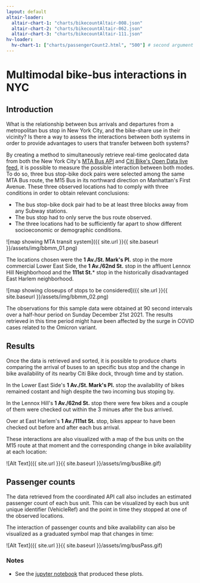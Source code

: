 ```yaml
---
layout: default
altair-loader:
  altair-chart-1: "charts/bikecountAltair-008.json"
  altair-chart-2: "charts/bikecountAltair-062.json"
  altair-chart-3: "charts/bikecountAltair-111.json"
hv-loader:
  hv-chart-1: ["charts/passengerCount2.html", "500"] # second argument is the desired height
---
```


# Multimodal bike-bus interactions in NYC

## Introduction

What is the relationship between bus arrivals and departures from a metropolitan bus stop in New York City, and the bike-share use in their vicinity? Is there a way to assess the interactions between both systems in order to provide advantages to users that transfer between both systems? 

By creating a method to simultaneously retrieve real-time geolocated data from both the New York City's [MTA Bus API](https://bt.mta.info/wiki/Developers/Index) and [Citi Bike's Open Data live feed](https://ride.citibikenyc.com/system-data), it is possible to measure the possible interaction between both modes. To do so, three bus stop-bike dock pairs were selected among the same MTA Bus route, the M15 Bus in its northward direction on Manhattan's First Avenue. These three observed locations had to comply with three conditions in order to obtain relevant conclusions:

* The bus stop-bike dock pair had to be at least three blocks away from any Subway stations.
* The bus stop had to only serve the bus route observed.
* The three locations had to be sufficiently far apart to show different socioeconomic or demographic conditions.

![map showing MTA transit system]({{ site.url }}{{ site.baseurl }}/assets/img/bbmm_01.png)


The locations chosen were the **1 Av./St. Mark's Pl.** stop in the more commercial Lower East Side, the **1 Av./62nd St.** stop in the affluent Lennox Hill Neighborhood and the **111st St.*** stop in the historically disadvantaged East Harlem neighborhood.


![map showing closeups of stops to be considered]({{ site.url }}{{ site.baseurl }}/assets/img/bbmm_02.png)


The observations for this sample data were obtained at 90 second intervals over a half-hour period on Sunday December 21st 2021. The results retrieved in this time period might have been affected by the surge in COVID cases related to the Omicron variant.


## Results

Once the data is retrieved and sorted, it is possible to produce charts comparing the arrival of buses to an specific bus stop and the change in bike availability of its nearby Citi Bike dock, through time and by station.



<div id="altair-chart-1"></div>

In the Lower East Side's **1 Av./St. Mark's Pl.** stop the availability of bikes remained costant and high despite the two incoming bus stoping by.

<div id="altair-chart-2"></div>

In the Lennox Hill's **1 Av./62nd St.** stop there were few bikes and a couple of them were checked out within the 3 minues after the bus arrived.

<div id="altair-chart-3"></div>

Over at East Harlem's **1 Av./111st St.** stop, bikes appear to have been checked out before and after each bus arrival.


These interactions are also visualized with a map of the bus units on the M15 route at that moment and the corresponding change in bike availability at each location:


![Alt Text]({{ site.url }}{{ site.baseurl }}/assets/img/busBike.gif)



## Passenger counts

The data retrieved from the coordinated API call also includes an estimated passenger count of each bus unit. This can be visualized by each bus unit unique identifier (VehicleRef) and the point in time they stopped at one of the observed locations.


<div id="hv-chart-1"></div>


The interaction of passenger counts and bike availability can also be visualized as a graduated symbol map that changes in time:


![Alt Text]({{ site.url }}{{ site.baseurl }}/assets/img/busPass.gif)


### Notes

- See the [jupyter notebook](https://github.com/golete/bike-bus-project/blob/main/550-Final_Main.ipynb) that produced these plots.
